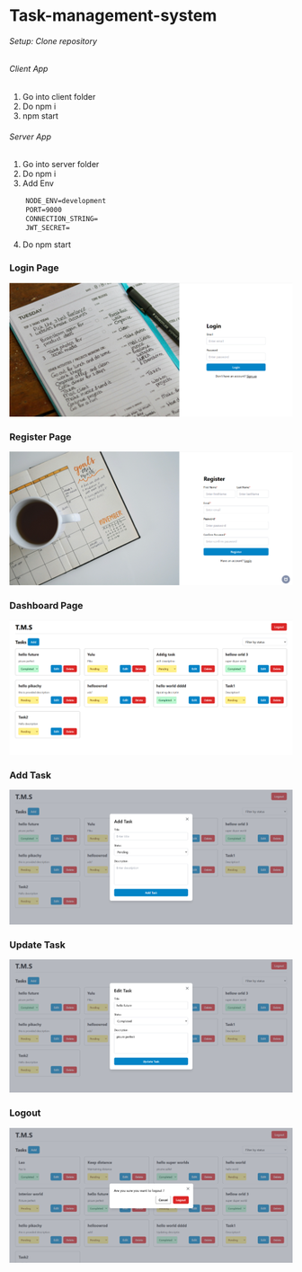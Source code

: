 # Task-management-system

###### Setup: Clone repository

###### Client App
1. Go into client folder
2. Do npm i
3. npm start

###### Server App
1. Go into server folder
2. Do npm i
3. Add Env
```
    NODE_ENV=development
    PORT=9000
    CONNECTION_STRING=
    JWT_SECRET=
```
4. Do npm start

### Login Page
![Login](./client//public//task/login-page.png)

### Register Page
![Register](./client//public//task/register-page.png)

### Dashboard Page
![Dashboard](./client//public//task/dashboard.png)

### Add Task
![Register](./client//public//task/add-task.png)

### Update Task
![Register](./client//public//task/update-task.png)

### Logout
![Register](./client//public//task/logout-dialog.png)